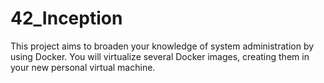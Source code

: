 # 42_Inception

This project aims to broaden your knowledge of system administration by using Docker.
You will virtualize several Docker images, creating them in your new personal virtual
machine.


